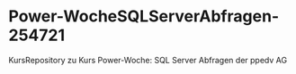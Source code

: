 # Power-WocheSQLServerAbfragen-254721
KursRepository zu Kurs Power-Woche: SQL Server Abfragen der ppedv AG
